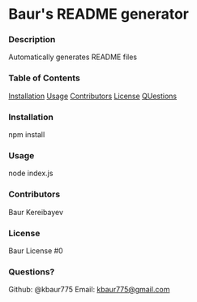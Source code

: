 # Baur's README generator
### Description
Automatically generates README files
### Table of Contents
[Installation](#install)
[Usage](#usage)
[Contributors](#contributors)
[License](#license)
[QUestions](#questions)
### Installation<a name='install'></a>
npm install
### Usage<a name='usage'></a>
node index.js
### Contributors<a name='contributors'></a>
Baur Kereibayev
### License<a id='License'></a>
Baur License #0
### Questions?<a name='questions'></a>
Github: @kbaur775
Email: kbaur775@gmail.com
